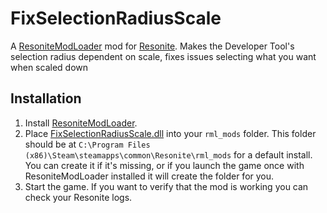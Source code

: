 ﻿# FixSelectionRadiusScale

A [ResoniteModLoader](https://github.com/resonite-modding-group/ResoniteModLoader/) mod for [Resonite](https://resonite.com/). 
Makes the Developer Tool's selection radius dependent on scale, fixes issues selecting what you want when scaled down

## Installation
1. Install [ResoniteModLoader](https://github.com/resonite-modding-group/ResoniteModLoader/).
1. Place [FixSelectionRadiusScale.dll](https://github.com/badhaloninja/FixSelectionRadiusScale/releases/latest/download/FixSelectionRadiusScale.dll) into your `rml_mods` folder. This folder should be at `C:\Program Files (x86)\Steam\steamapps\common\Resonite\rml_mods` for a default install. You can create it if it's missing, or if you launch the game once with ResoniteModLoader installed it will create the folder for you.
1. Start the game. If you want to verify that the mod is working you can check your Resonite logs.
